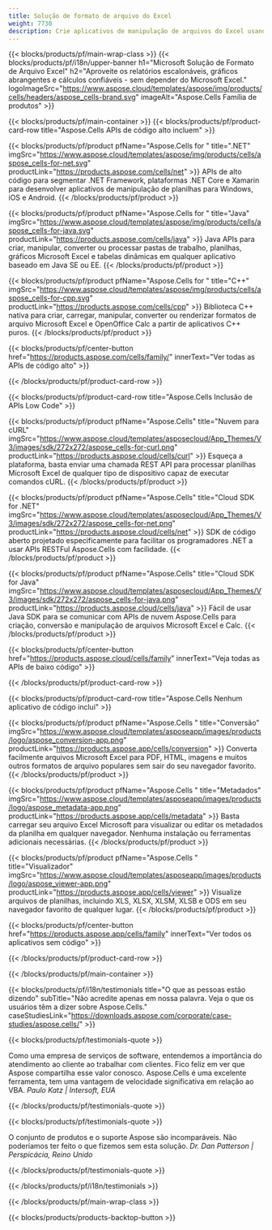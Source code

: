 ```yaml
---
title: Solução de formato de arquivo do Excel
weight: 7730
description: Crie aplicativos de manipulação de arquivos do Excel usando APIs de código alto ou baixo ou aplicativos sem código para visualizar, comparar, inspecionar ou converter arquivos do Excel.
---
```

{{< blocks/products/pf/main-wrap-class >}}
{{< blocks/products/pf/i18n/upper-banner h1="Microsoft Solução de Formato de Arquivo Excel" h2="Aproveite os relatórios escalonáveis, gráficos abrangentes e cálculos confiáveis - sem depender do Microsoft Excel." logoImageSrc="https://www.aspose.cloud/templates/aspose/img/products/cells/headers/aspose_cells-brand.svg" imageAlt="Aspose.Cells Família de produtos" >}}

{{< blocks/products/pf/main-container >}}
{{< blocks/products/pf/product-card-row title="Aspose.Cells APIs de código alto incluem" >}}

{{< blocks/products/pf/product pfName="Aspose.Cells for " title=".NET" imgSrc="https://www.aspose.cloud/templates/aspose/img/products/cells/aspose_cells-for-net.svg" productLink="https://products.aspose.com/cells/net" >}}
APIs de alto código para segmentar .NET Framework, plataformas .NET Core e Xamarin para desenvolver aplicativos de manipulação de planilhas para Windows, iOS e Android.
{{< /blocks/products/pf/product >}}

{{< blocks/products/pf/product pfName="Aspose.Cells for " title="Java" imgSrc="https://www.aspose.cloud/templates/aspose/img/products/cells/aspose_cells-for-java.svg" productLink="https://products.aspose.com/cells/java" >}}
Java APIs para criar, manipular, converter ou processar pastas de trabalho, planilhas, gráficos Microsoft Excel e tabelas dinâmicas em qualquer aplicativo baseado em Java SE ou EE.
{{< /blocks/products/pf/product >}}

{{< blocks/products/pf/product pfName="Aspose.Cells for " title="C++" imgSrc="https://www.aspose.cloud/templates/aspose/img/products/cells/aspose_cells-for-cpp.svg" productLink="https://products.aspose.com/cells/cpp" >}}
Biblioteca C++ nativa para criar, carregar, manipular, converter ou renderizar formatos de arquivo Microsoft Excel e OpenOffice Calc a partir de aplicativos C++ puros.
{{< /blocks/products/pf/product >}}

{{< blocks/products/pf/center-button href="https://products.aspose.com/cells/family/" innerText="Ver todas as APIs de código alto" >}}

{{< /blocks/products/pf/product-card-row >}}

{{< blocks/products/pf/product-card-row title="Aspose.Cells Inclusão de APIs Low Code" >}}

{{< blocks/products/pf/product pfName="Aspose.Cells" title="Nuvem para cURL" imgSrc="https://www.aspose.cloud/templates/asposecloud/App_Themes/V3/images/sdk/272x272/aspose_cells-for-curl.png" productLink="https://products.aspose.cloud/cells/curl" >}}
Esqueça a plataforma, basta enviar uma chamada REST API para processar planilhas Microsoft Excel de qualquer tipo de dispositivo capaz de executar comandos cURL.
{{< /blocks/products/pf/product >}}

{{< blocks/products/pf/product pfName="Aspose.Cells" title="Cloud SDK for .NET" imgSrc="https://www.aspose.cloud/templates/asposecloud/App_Themes/V3/images/sdk/272x272/aspose_cells-for-net.png" productLink="https://products.aspose.cloud/cells/net" >}}
SDK de código aberto projetado especificamente para facilitar os programadores .NET a usar APIs RESTFul Aspose.Cells com facilidade.
{{< /blocks/products/pf/product >}}

{{< blocks/products/pf/product pfName="Aspose.Cells" title="Cloud SDK for Java" imgSrc="https://www.aspose.cloud/templates/asposecloud/App_Themes/V3/images/sdk/272x272/aspose_cells-for-java.png" productLink="https://products.aspose.cloud/cells/java" >}}
Fácil de usar Java SDK para se comunicar com APIs de nuvem Aspose.Cells para criação, conversão e manipulação de arquivos Microsoft Excel e Calc.
{{< /blocks/products/pf/product >}}

{{< blocks/products/pf/center-button href="https://products.aspose.cloud/cells/family" innerText="Veja todas as APIs de baixo código" >}}

{{< /blocks/products/pf/product-card-row >}}

{{< blocks/products/pf/product-card-row title="Aspose.Cells Nenhum aplicativo de código inclui" >}}

{{< blocks/products/pf/product pfName="Aspose.Cells " title="Conversão" imgSrc="https://www.aspose.cloud/templates/asposeapp/images/products/logo/aspose_conversion-app.png" productLink="https://products.aspose.app/cells/conversion" >}}
Converta facilmente arquivos Microsoft Excel para PDF, HTML, imagens e muitos outros formatos de arquivo populares sem sair do seu navegador favorito.
{{< /blocks/products/pf/product >}}

{{< blocks/products/pf/product pfName="Aspose.Cells " title="Metadados" imgSrc="https://www.aspose.cloud/templates/asposeapp/images/products/logo/aspose_metadata-app.png" productLink="https://products.aspose.app/cells/metadata" >}}
Basta carregar seu arquivo Excel Microsoft para visualizar ou editar os metadados da planilha em qualquer navegador. Nenhuma instalação ou ferramentas adicionais necessárias.
{{< /blocks/products/pf/product >}}

{{< blocks/products/pf/product pfName="Aspose.Cells " title="Visualizador" imgSrc="https://www.aspose.cloud/templates/asposeapp/images/products/logo/aspose_viewer-app.png" productLink="https://products.aspose.app/cells/viewer" >}}
Visualize arquivos de planilhas, incluindo XLS, XLSX, XLSM, XLSB e ODS em seu navegador favorito de qualquer lugar.
{{< /blocks/products/pf/product >}}

{{< blocks/products/pf/center-button href="https://products.aspose.app/cells/family" innerText="Ver todos os aplicativos sem código" >}}

{{< /blocks/products/pf/product-card-row >}}

{{< /blocks/products/pf/main-container >}}

{{< blocks/products/pf/i18n/testimonials title="O que as pessoas estão dizendo" subTitle="Não acredite apenas em nossa palavra. Veja o que os usuários têm a dizer sobre Aspose.Cells." caseStudiesLink="https://downloads.aspose.com/corporate/case-studies/aspose.cells/" >}}

{{< blocks/products/pf/testimonials-quote >}}
<p class="first">
 Como uma empresa de serviços de software, entendemos a importância do atendimento ao cliente ao trabalhar com clientes. Fico feliz em ver que Aspose compartilha esse valor conosco. Aspose.Cells é uma excelente ferramenta, tem uma vantagem de velocidade significativa em relação ao VBA.
 <em>
 Paulo Katz | Intersoft, EUA
 </em>
</p>

{{< /blocks/products/pf/testimonials-quote >}}

{{< blocks/products/pf/testimonials-quote >}}
<p class="second">
 O conjunto de produtos e o suporte Aspose são incomparáveis. Não poderíamos ter feito o que fizemos sem esta solução.
 <em>
 Dr. Dan Patterson | Perspicácia, Reino Unido
 </em>
</p>

{{< /blocks/products/pf/testimonials-quote >}}

{{< /blocks/products/pf/i18n/testimonials >}}

{{< /blocks/products/pf/main-wrap-class >}}

{{< blocks/products/products-backtop-button >}}
